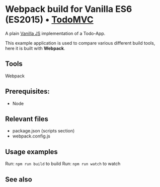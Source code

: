 # Webpack build for Vanilla ES6 (ES2015) • [TodoMVC](http://todomvc.com)

A plain [Vanilla JS](http://todomvc.com/examples/vanillajs/) implementation of a Todo-App.

This example application is used to compare various different build tools, here it is built with **Webpack**.

## Tools
Webpack

## Prerequisites:
* Node

## Relevant files
* package.json (scripts section)
* webpack.config.js

## Usage examples
Run: `npm run build` to build
Run: `npm run watch` to watch

## See also